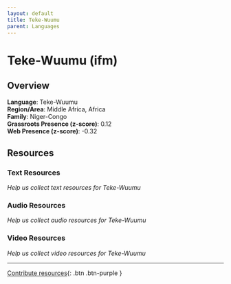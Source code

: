 ```yaml
---
layout: default
title: Teke-Wuumu
parent: Languages
---
```


# Teke-Wuumu (ifm)

## Overview

**Language**: Teke-Wuumu  
**Region/Area**: Middle Africa, Africa  
**Family**: Niger-Congo  
**Grassroots Presence (z-score)**: 0.12  
**Web Presence (z-score)**: -0.32  

## Resources

### Text Resources
*Help us collect text resources for Teke-Wuumu*

### Audio Resources
*Help us collect audio resources for Teke-Wuumu*

### Video Resources
*Help us collect video resources for Teke-Wuumu*

---

[Contribute resources](https://forms.office.com/e/1SfLJx3u1r){: .btn .btn-purple }
